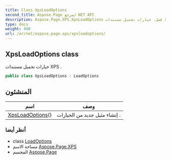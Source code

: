 ```yaml
---
title: Class XpsLoadOptions
second_title: Aspose.Page لمرجع NET API
description: Aspose.Page.XPS.XpsLoadOptions فصل. خيارات تحميل مستندات XPS .
type: docs
weight: 490
url: /ar/net/aspose.page.xps/xpsloadoptions/
---
```

## XpsLoadOptions class

خيارات تحميل مستندات XPS .

```csharp
public class XpsLoadOptions : LoadOptions
```

## المنشئون

| اسم | وصف |
| --- | --- |
| [XpsLoadOptions](xpsloadoptions/)() | إنشاء مثيل جديد من الخيارات . |

### أنظر أيضا

* class [LoadOptions](../loadoptions/)
* مساحة الاسم [Aspose.Page.XPS](../../aspose.page.xps/)
* المجسم [Aspose.Page](../../)


